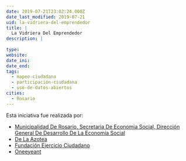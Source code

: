 ```yaml
---
date: 2019-07-21T23:02:24.000Z
date_last_modified: 2019-07-21
uid: la-vidriera-del-emprendedor
title: |
  La Vidriera Del Emprendedor
description: |
  
type: 
website: 
date_ini: 
date_end: 
tags:
  - mapeo-ciudadano
  - participación-ciudadana
  - uso-de-datos-abiertos
cities: 
  - Rosario
---
```


Esta iniciativa fue realizada por:

- [Municipalidad De Rosario, Secretaria De Economia Social, Dirección General De Desarrollo De La Economía Social](/organizaciones/municipalidad-de-rosario-secretaria-de-economia-social-direccion-general-de-desarrollo-de-la-economia-social)
- [De La Azotea](/organizaciones/de-la-azotea)
- [Fundación Ejercicio Ciudadano](/organizaciones/fundacion-ejercicio-ciudadano)
- [Oneeyeant](/organizaciones/oneeyeant)
